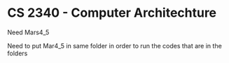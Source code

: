# CS 2340 - Computer Architechture	
Need Mars4_5 	 

Need to put Mar4_5 in same folder in order to run the codes that are in the folders

